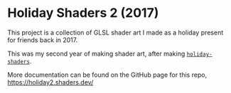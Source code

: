 # Holiday Shaders 2 (2017)

This project is a collection of GLSL shader art I made as a holiday
present for friends back in 2017.

This was my second year of making shader art, after making
[`holiday-shaders`](https://github.com/ptrgags/holiday-shaders2).

More documentation can be found on the GitHub page for this
repo, https://holiday2.shaders.dev/
